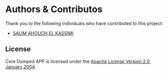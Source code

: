 # Authors & Contributos

Thank you to the following individuals who have contributed to this project:

<!-- Add contributors below in alphabetical order -->

- [SALIM AHOUCH EL KASSIMI](https://github.com/Saliim17) 

## License

Core Dumped APP is licensed under the [Apache License Version 2.0, January 2004](../LICENSE).
